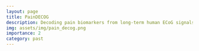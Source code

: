 ```yaml
---
layout: page
title: PainDECOG
description: Decoding pain biomarkers from long-term human ECoG signals
img: assets/img/pain_decog.png
importance: 2
category: past
---
```

